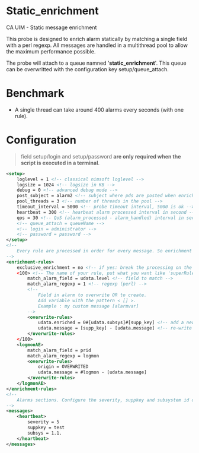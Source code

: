 # Static_enrichment
CA UIM - Static message enrichment

This probe is designed to enrich alarm statically by matching a single field with a perl regexp. All messages are handled in a multithread pool to allow the maximum performance possible.

The probe will attach to a queue namned '**static_enrichment**'. This queue can be overwritted with the configuration key setup/queue_attach.

# Benchmark 

- A single thread can take around 400 alarms every seconds (with one rule).

# Configuration 

> field setup/login and setup/password **are only required when the script is executed in a terminal**.

```xml
<setup>
    loglevel = 1 <!-- classical nimsoft loglevel -->
    logsize = 1024 <!-- logsize in KB -->
    debug = 0 <!-- advanced debug mode -->
    post_subject = alarm2 <!-- subject where pds are posted when enrichment is done -->
    pool_threads = 3 <!-- number of threads in the pool -->
    timeout_interval = 5000 <!-- probe timeout interval, 5000 is ok -->
    heartbeat = 300 <!-- hearbeat alarm processed interval in second -->
    qos = 30 <!-- QoS (alarm_processed - alarm_handled) interval in second -->
    <!-- queue_attach = queueName -->
    <!-- login = administrator -->
    <!-- password = password -->
</setup>
<!-- 
    Every rule are processed in order for every message. So enrichment rule can be cascaded if exclusive_enrichment stay to 'no'.
-->
<enrichment-rules>
    exclusive_enrichment = no <!-- if yes: break the processing on the first enrichment rule matched, so only one enrichment will by applied by message -->
    <100> <!-- The name of your rule, put what you want like 'superRule' or 55 etc -->
        match_alarm_field = udata.level <!-- field to match -->
        match_alarm_regexp = 1 <!-- regexp (perl) -->
        <!--
            Field in alarm to overwrite OR to create.
            Add variable with the pattern < [] >.
            Example : my custom message [alarmvar]
        -->
        <overwrite-rules>
            udata.enriched = 0#[udata.subsys]#[supp_key] <!-- add a new field enriched -->
            udata.message = [supp_key] - [udata.message] <!-- re-write the message with the alarm supp_key in front -->
        </overwrite-rules>
    </100>
    <logmonAE> 
        match_alarm_field = prid 
        match_alarm_regexp = logmon
        <overwrite-rules>
            origin = OVERWRITED
            udata.message = #logmon - [udata.message]
        </overwrite-rules>
    </logmonAE>
</enrichment-rules>
<!-- 
    Alarms sections. Configure the severity, suppkey and subsystem id of every alarms.
-->
<messages>
    <heartbeat>
        severity = 5
        suppkey = test
        subsys = 1.1.
    </heartbeat>
</messages>
```
